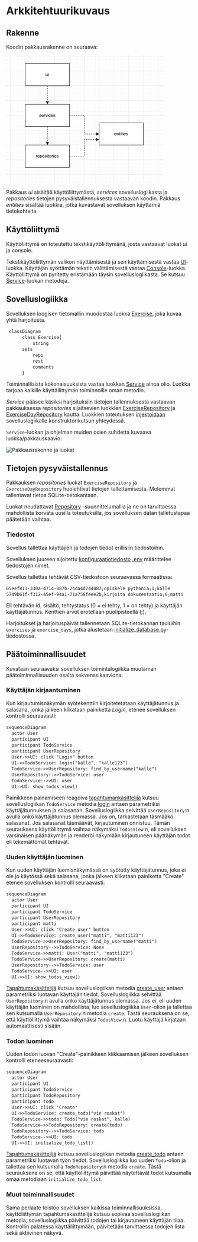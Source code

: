 # Arkkitehtuurikuvaus

## Rakenne

Koodin pakkausrakenne on seuraava:

![Pakkausrakenne](./kuvat/arkkitehtuuri.png)

Pakkaus _ui_ sisältää käyttöliittymästä, _services_ sovelluslogiikasta ja _repositories_ tietojen pysyväistallennuksesta vastaavan koodin. Pakkaus _entities_ sisältää luokkia, jotka kuvastavat sovelluksen käyttämiä tietokohteita.

## Käyttöliittymä

Käyttöliittymä on toteutettu tekstikäyttöliittymänä, josta vastaavat luokat ui ja console.

Tekstikäyttöliittymän valikon näyttämisestä ja sen käyttämisestä vastaa [UI](https://github.com/JoJoensuu/ot-harjoitustyo/blob/master/python-strenght-training-app/src/ui/ui.py)-luokka. Käyttäjän syöttämän tekstin välittämisestä vastaa [Console](https://github.com/JoJoensuu/ot-harjoitustyo/blob/master/python-strenght-training-app/src/ui/console.py)-luokka. Käyttöliittymä on pyritetty eristämään täysin sovelluslogiikasta. Se kutsuu [Service](https://github.com/JoJoensuu/ot-harjoitustyo/blob/master/python-strenght-training-app/src/services/service.py)-luokan metodeja.

## Sovelluslogiikka

Sovelluksen loogisen tietomallin muodostaa luokka  [Exercise](https://github.com/JoJoensuu/ot-harjoitustyo/blob/master/python-strenght-training-app/src/entities/exercise.py), joka kuvaa yhtä harjoitusta.

```mermaid
 classDiagram
      class Exercise{
          string
	  sets
          reps
          rest
          comments
      }
```

Toiminnallisista kokonaisuuksista vastaa luokkan [Service](https://github.com/JoJoensuu/ot-harjoitustyo/blob/master/python-strenght-training-app/src/services/service.py) ainoa olio. Luokka tarjoaa kaikille käyttäliittymän toiminnoille oman metodin.

_Service_ pääsee käsiksi harjoituksiin tietojen tallennuksesta vastaavan pakkauksessa _repositories_ sijaitsevien luokkien [ExerciseRepository](https://github.com/JoJoensuu/ot-harjoitustyo/blob/master/python-strenght-training-app/src/repositories/exercise_repository.py) ja [ExerciseDayRepository](https://github.com/JoJoensuu/ot-harjoitustyo/blob/master/python-strenght-training-app/src/repositories/exercise_day_repository.py) kautta. Luokkien toteutuksen [injektoidaan](https://en.wikipedia.org/wiki/Dependency_injection) sovelluslogiikalle konstruktorikutsun yhteydessä.

`Service`-luokan ja ohjelman muiden osien suhdetta kuvaava luokka/pakkauskaavio:

![Pakkausrakenne ja luokat](./kuvat/arkkitehtuuri-pakkaus.png)

## Tietojen pysyväistallennus

Pakkauksen _repositories_ luokat `ExerciseRepository` ja `ExerciseDayRepository` huolehtivat tietojen tallettamisesta. Molemmat tallentavat tietoa SQLite-tietokantaan.

Luokat noudattavat [Repository](https://en.wikipedia.org/wiki/Data_access_object) -suunnittelumallia ja ne on tarvittaessa mahdollista korvata uusilla toteutuksilla, jos sovelluksen datan talletustapaa päätetään vaihtaa.

### Tiedostot

Sovellus tallettaa käyttäjien ja todojen tiedot erillisiin tiedostoihin.

Sovelluksen juureen sijoitettu [konfiguraatiotiedosto](./kayttoohje.md#konfiguraatiotiedosto) [.env](https://github.com/ohjelmistotekniikka-hy/python-todo-app/blob/master/.env) määrittelee tiedostojen nimet.

Sovellus tallettaa tehtävät CSV-tiedostoon seuraavassa formaatissa:

```
65eef813-330a-4714-887b-2bda4d744487;opiskele pythonia;1;kalle
5749b61f-f312-45ef-94a1-71a758feee2b;kirjoita dokumentaatio;0;matti
```

Eli tehtävän id, sisältö, tehtystatus (0 = ei tehty, 1 = on tehty) ja käyttäjän käyttäjätunnus. Kenttien arvot erotellaan puolipisteellä (;).

Harjoitukset ja harjoituspäivät tallennetaan SQLite-tietokannan tauluihin `exercises` ja `exercise_days`, jotka alustetaan [initialize_database.py](https://github.com/JoJoensuu/ot-harjoitustyo/blob/master/python-strenght-training-app/src/initialize_database.py)-tiedostossa.

## Päätoiminnallisuudet

Kuvataan seuraavaksi sovelluksen toimintalogiikka muutaman päätoiminnallisuuden osalta sekvenssikaaviona.

### Käyttäjän kirjaantuminen

Kun kirjautumisnäkymän syötekenttiin kirjoitetetataan käyttäjätunnus ja salasana, jonka jälkeen klikataan painiketta _Login_, etenee sovelluksen kontrolli seuraavasti:

```mermaid
sequenceDiagram
  actor User
  participant UI
  participant TodoService
  participant UserRepository
  User->>UI: click "Login" button
  UI->>TodoService: login("kalle", "kalle123")
  TodoService->>UserRepository: find_by_username("kalle")
  UserRepository-->>TodoService: user
  TodoService-->>UI: user
  UI->UI: show_todos_view()
```

Painikkeen painamiseen reagoiva [tapahtumankäsittelijä](https://github.com/ohjelmistotekniikka-hy/python-todo-app/blob/master/src/ui/login_view.py#L18) kutsuu sovelluslogiikan `TodoService` metodia [login](https://github.com/ohjelmistotekniikka-hy/python-todo-app/blob/master/src/services/todo_service.py#L87) antaen parametriksi käyttäjätunnuksen ja salasanan. Sovelluslogiikka selvittää `UserRepository`:n avulla onko käyttäjätunnus olemassa. Jos on, tarkastetaan täsmääkö salasanat. Jos salasanat täsmäävät, kirjautuminen onnistuu. Tämän seurauksena käyttöliittymä vaihtaa näkymäksi `TodosView`:n, eli sovelluksen varsinaisen päänäkymän ja renderöi näkymään kirjautuneen käyttäjän todot eli tekemättömät tehtävät.

### Uuden käyttäjän luominen

Kun uuden käyttäjän luomisnäkymässä on syötetty käyttäjätunnus, joka ei ole jo käytössä sekä salasana, jonka jälkeen klikataan painiketta "Create" etenee sovelluksen kontrolli seuraavasti:

```mermaid
sequenceDiagram
  actor User
  participant UI
  participant TodoService
  participant UserRepository
  participant matti
  User->>UI: click "Create user" button
  UI->>TodoService: create_user("matti", "matti123")
  TodoService->>UserRepository: find_by_username("matti")
  UserRepository-->>TodoService: None
  TodoService->>matti: User("matti", "matti123")
  TodoService->>UserRepository: create(matti)
  UserRepository-->>TodoService: user
  TodoService-->>UI: user
  UI->>UI: show_todos_view()
```

[Tapahtumakäsittelijä](https://github.com/ohjelmistotekniikka-hy/python-todo-app/blob/master/src/ui/create_user_view.py#L18) kutsuu sovelluslogiikan metodia [create_user](https://github.com/ohjelmistotekniikka-hy/python-todo-app/blob/master/src/services/todo_service.py#L130) antaen parametriksi luotavan käyttäjän tiedot. Sovelluslogiikka selvittää `UserRepository`:n avulla onko käyttäjätunnus olemassa. Jos ei, eli uuden käyttäjän luominen on mahdollista, luo sovelluslogiikka `User`-olion ja tallettaa sen kutsumalla `UserRepository`:n metodia `create`. Tästä seurauksena on se, että käyttöliittymä vaihtaa näkymäksi `TodosView`:n. Luotu käyttäjä kirjataan automaattisesti sisään.

### Todon luominen

Uuden todon luovan "Create"-painikkeen klikkaamisen jälkeen sovelluksen kontrolli eteneeseuraavasti:

```mermaid
sequenceDiagram
  actor User
  participant UI
  participant TodoService
  participant TodoRepository
  participant todo
  User->>UI: click "Create"
  UI->>TodoService: create_todo("vie roskat")
  TodoService->>todo: Todo("vie roskat", kalle)
  TodoService->>TodoRepository: create(todo)
  TodoRepository-->>TodoService: todo
  TodoService-->>UI: todo 
  UI->>UI: initialize_todo_list()
```

[Tapahtumakäsittelijä](https://github.com/ohjelmistotekniikka-hy/python-todo-app/blob/master/src/ui/todos_view.py#L106) kutsuu sovelluslogiikan metodia [create_todo](https://github.com/ohjelmistotekniikka-hy/python-todo-app/blob/master/src/services/todo_service.py#L49) antaen parametriksi luotavan työn tiedot. Sovelluslogiikka luo uuden `Todo`-olion ja tallettaa sen kutsumalla `TodoRepository`:n metodia `create`. Tästä seurauksena on se, että käyttöliittymä päivittää näytettävät todot kutsumalla omaa metodiaan `initialize_todo_list`.

### Muut toiminnallisuudet

Sama periaate toistoo sovelluksen kaikissa toiminnallisuuksissa, käyttöliittymän tapahtumakäsittelijä kutsuu sopivaa sovelluslogiikan metodia, sovelluslogiikka päivittää todojen tai kirjautuneen käyttäjän tilaa. Kontrollin palatessa käyttäliittymään, päivitetään tarvittaessa todojen lista sekä aktiivinen näkyvä.
